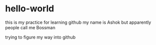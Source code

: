 # hello-world
this is my practice for learning github
my name is Ashok but apparently people call me Bossman

trying to figure my way into github

